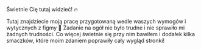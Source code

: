Świetnie Cię tutaj widzieć! 🔥

Tutaj znajdziecie moją pracę przygotowaną wedle waszych wymogów i wytycznych z figmy 🌳
Zadanie na ogół nie było trudne i nie sprawiło mi żadnych trudności. 
Co więcej świetnie się przy nim bawiłem i dodałek kilka smaczków, które moim zdaniem poprawiły cały wygląd stronki!
